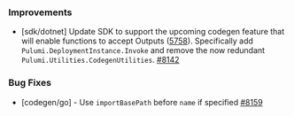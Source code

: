 ### Improvements


- [sdk/dotnet] Update SDK to support the upcoming codegen feature that
  will enable functions to accept Outputs
  ([5758](https://github.com/pulumi/pulumi/issues/5758)). Specifically
  add `Pulumi.DeploymentInstance.Invoke` and remove the now redundant
  `Pulumi.Utilities.CodegenUtilities`.
  [#8142](https://github.com/pulumi/pulumi/pull/8142)

### Bug Fixes

- [codegen/go] - Use `importBasePath` before `name` if specified
  [#8159](https://github.com/pulumi/pulumi/pull/8159)

